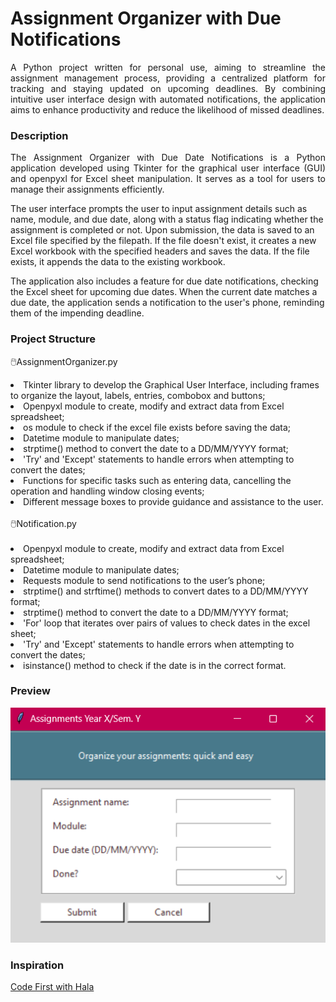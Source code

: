 <h1>Assignment Organizer with Due Notifications</h1>
<p align="justify">
A Python project written for personal use, aiming to streamline the assignment management process, providing a centralized platform for tracking and
staying updated on upcoming deadlines. By combining intuitive user interface design with automated notifications, the application aims to enhance productivity and reduce
the likelihood of missed deadlines.
</p>

<h3>Description</h3>
<p align="justify">
The Assignment Organizer with Due Date Notifications is a Python application developed using Tkinter for the graphical user interface (GUI) and openpyxl for Excel sheet manipulation.
It serves as a tool for users to manage their assignments efficiently.

The user interface prompts the user to input assignment details such as name, module, and due date, along with a status flag indicating whether the assignment is completed or not.
Upon submission, the data is saved to an Excel file specified by the filepath. If the file doesn't exist, it creates a new Excel workbook with the specified headers and saves the data.
If the file exists, it appends the data to the existing workbook. 

The application also includes a feature for due date notifications, checking the Excel sheet for upcoming due dates. When the current date matches a due date, the application sends a notification to the user's
phone, reminding them of the impending deadline.
</p>

<h3>Project Structure</h3>
<p align="justify">
🖱️AssignmentOrganizer.py
  <br>
<li>Tkinter library to develop the Graphical User Interface, including frames to organize the layout, labels, entries, combobox and buttons;</li>
<li>Openpyxl module to create, modify and extract data from Excel spreadsheet;</li>
<li>os module to check if the excel file exists before saving the data;</li>
<li>Datetime module to manipulate dates;</li>
<li>strptime() method to convert the date to a DD/MM/YYYY format; </li>
<li>'Try' and 'Except' statements to handle errors when attempting to convert the dates;</li>
<li>Functions for specific tasks such as entering data, cancelling the operation and handling window closing events;</li>
<li>Different message boxes to provide guidance and assistance to the user.</li>
<br>
🖱️Notification.py
  <br><br>
<li>Openpyxl module to create, modify and extract data from Excel spreadsheet;</li>
<li>Datetime module to manipulate dates; </li>
<li>Requests module to send notifications to the user’s phone;</li>
<li>strptime() and strftime() methods to convert dates to a DD/MM/YYYY format;</li>
<li>strptime() method to convert the date to a DD/MM/YYYY format; </li>
<li>'For' loop that iterates over pairs of values to check dates in the excel sheet;</li>
<li>'Try' and 'Except' statements to handle errors when attempting to convert the dates;</li>
<li>isinstance() method to check if the date is in the correct format.</li>
</p>

<h3>Preview</h3>
<img src="https://raw.githubusercontent.com/stefanyrjunges/AssignmentOrganizer/main/AssignmentOrganizer_PREVIEW.png">

<h3>Inspiration</h3>
<p align="justify">
<a href="https://www.youtube.com/watch?v=fvIThtPt6Nc&ab_channel=CodeFirstwithHala">Code First with Hala</a>
</p>
